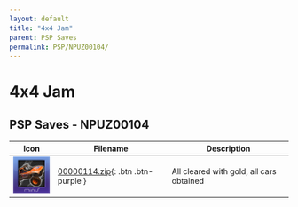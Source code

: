 ```yaml
---
layout: default
title: "4x4 Jam"
parent: PSP Saves
permalink: PSP/NPUZ00104/
---
```

# 4x4 Jam

## PSP Saves - NPUZ00104

| Icon | Filename | Description |
|------|----------|-------------|
| ![4x4 Jam](ICON0.PNG) | [00000114.zip](00000114.zip){: .btn .btn-purple } | All cleared with gold, all cars obtained |
